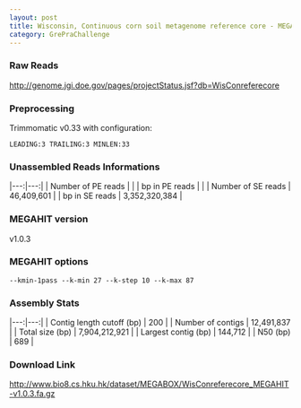 ```yaml
---
layout: post
title: Wisconsin, Continuous corn soil metagenome reference core - MEGAHIT v1.0.3
category: GrePraChallenge
---
```


### Raw Reads

http://genome.jgi.doe.gov/pages/projectStatus.jsf?db=WisConreferecore

### Preprocessing

Trimmomatic v0.33 with configuration:

`LEADING:3 TRAILING:3 MINLEN:33`

### Unassembled Reads Informations

|---:|---:|
| Number of PE reads |  |
| bp in PE reads |  |
| Number of SE reads | 46,409,601 |
| bp in SE reads | 3,352,320,384 |

### MEGAHIT version

v1.0.3

### MEGAHIT options

`--kmin-1pass --k-min 27 --k-step 10 --k-max 87`

### Assembly Stats

|---:|---:|
| Contig length cutoff (bp) | 200 |
| Number of contigs | 12,491,837 |
| Total size (bp) | 7,904,212,921 |
| Largest contig (bp) | 144,712 |
| N50 (bp) | 689 |

### Download Link

http://www.bio8.cs.hku.hk/dataset/MEGABOX/WisConreferecore_MEGAHIT-v1.0.3.fa.gz